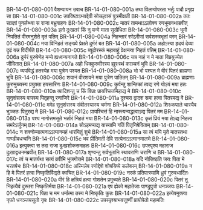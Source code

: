 BR-14-01-080-001	वैशम्पायन उवाच
BR-14-01-080-001a	तथा विलप्योपरता भर्तुः पादौ प्रगृह्य सा
BR-14-01-080-001c	उपविष्टाऽभवद्देवी सोच्छ्वासं पुत्रमीक्षती
BR-14-01-080-002a	ततः सञ्ज्ञां पुनर्लब्ध्वा स राजा बभ्रुवाहनः
BR-14-01-080-002c	मातरं तामथाऽऽलोक्य रणभूमावथाब्रवीत्
BR-14-01-080-003a	इतो दुःखतरं किं नु यन्मे माता सुखैधिता
BR-14-01-080-003c	भूमौ निपतितं वीरमनुशेते मृतं पतिम्
BR-14-01-080-004a	निहन्तारं रणेऽरीणां सर्वशस्त्रभृतां वरम्
BR-14-01-080-004c	मया विनिहतं सङ्ख्ये प्रेक्षते दुर्मरं बत
BR-14-01-080-005a	अहोऽस्या हृदयं देव्या दृढं यन्न विदीर्यते
BR-14-01-080-005c	व्यूढोरस्कं महाबाहुं प्रेक्षन्त्या निहतं पतिम्
BR-14-01-080-006a	दुर्मरं पुरुषेणेह मन्ये ह्यध्वन्यनागते
BR-14-01-080-006c	यत्र नाहं न मे माता विप्रयुज्येत जीवितात्
BR-14-01-080-007a	अहो धिक्कुरुवीरस्य ह्युरःस्थं काञ्चनं भुवि
BR-14-01-080-007c	व्यपविद्धं हतस्येह मया पुत्रेण पश्यत
BR-14-01-080-008a	भो भो पश्यत मे वीरं पितरं ब्राह्मणा भुवि
BR-14-01-080-008c	शयानं वीरशयने मया पुत्रेण पातितम्
BR-14-01-080-009a	ब्राह्मणाः कुरुमुख्यस्य प्रयुक्ता हयसारिणः
BR-14-01-080-009c	कुर्वन्तु शान्तिकां त्वद्य रणे योऽयं मया हतः
BR-14-01-080-010a	व्यादिशन्तु च किं विप्राः प्रायश्चित्तमिहाद्य मे
BR-14-01-080-010c	सुनृशंसस्य पापस्य पितृहन्तू रणाजिरे
BR-14-01-080-011a	दुश्चरा द्वादश समा हत्वा पितरमद्य वै
BR-14-01-080-011c	ममेह सुनृशंसस्य संवीतस्यास्य चर्मणा
BR-14-01-080-012a	शिरःकपाले चास्यैव भुञ्जतः पितुरद्य मे
BR-14-01-080-012c	प्रायश्चित्तं हि नास्त्यन्यद्धत्वाऽद्य पितरं मम
BR-14-01-080-013a	पश्य नागोत्तमसुते भर्तारं निहतं मया
BR-14-01-080-013c	कृतं प्रियं मया तेऽद्य निहत्य समरेऽर्जुनम्
BR-14-01-080-014a	सोऽहमप्यद्य यास्यामि गतिं पितृनिषेविताम्
BR-14-01-080-014c	न शक्नोम्यात्मनाऽऽत्मानमहं धारयितुं शुभे
BR-14-01-080-015a	सा त्वं मयि मृते मातस्तथा गाण्डीवधन्वनि
BR-14-01-080-015c	भव प्रीतिमती देवि सत्येनाऽऽत्मानमालभे
BR-14-01-080-016a	इत्युक्त्वा स तदा राजा दुःखशोकसमाहतः
BR-14-01-080-016c	उपस्पृश्य महाराज दुःखाद्वचनमब्रवीत्
BR-14-01-080-017a	शृण्वन्तु सर्वभूतानि स्थावराणि चराणि च
BR-14-01-080-017c	त्वं च मातर्यथा सत्यं ब्रवीमि भुजगोत्तमे
BR-14-01-080-018a	यदि नोत्तिष्ठति जयः पिता मे भरतर्षभः
BR-14-01-080-018c	अस्मिन्नेव रणोद्देशे शोषयिष्ये कलेवरम्
BR-14-01-080-019a	न हि मे पितरं हत्वा निष्कृतिर्विद्यते क्वचित्
BR-14-01-080-019c	नरकं प्रतिपत्स्यामि ध्रुवं गुरुवधार्दितः
BR-14-01-080-020a	वीरं हि क्षत्रियं हत्वा गोशतेन प्रमुच्यते
BR-14-01-080-020c	पितरं तु निहत्यैवं दुस्तरा निष्कृतिर्मया
BR-14-01-080-021a	एष ह्येको महातेजाः पाण्डुपुत्रो धनञ्जयः
BR-14-01-080-021c	पिता च मम धर्मात्मा तस्य मे निष्कृतिः कुतः
BR-14-01-080-022a	इत्येवमुक्त्वा नृपते धनञ्जयसुतो नृपः
BR-14-01-080-022c	उपस्पृश्याभवत्तूष्णीं प्रायोपेतो महामतिः

